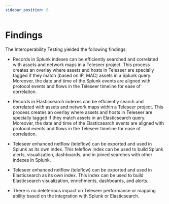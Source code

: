 ```yaml
---
sidebar_position: 6
---
```

# Findings

The Interoperability Testing yielded the following findings:

  * Records in Splunk indexes can be efficiently searched and correlated with assets and network maps in a Teleseer project.   This process creates an overlay where assets and hosts in Teleseer are specially tagged if they match (based on IP, MAC) assets in a Splunk query.  Moreover, the date and time of the Splunk events are aligned with protocol events and flows in the Teleseer timeline for ease of correlation.
    
  * Records in Elasticsearch indexes can be efficiently search and correlated with assets and network maps within a Teleseer project.  This process creates an overlay where assets and hosts in Teleseer are specially tagged if they match assets in an Elasticsearch query.  Moreover, the date and time of the Elasticsearch events are aligned with protocol events and flows in the Teleseer timeline for ease of correlation.
    
  * Teleseer enhanced netflow (teleflow) can be exported and used in Splunk as its own index.  This teleflow index can be used to build Splunk alerts, visualization, dashboards, and in joined searches with other indexes in Splunk.
    
  * Teleseer enhanced netflow (teleflow) can be exported and used in Elasticsearch as its own index.  This index can be used to build Elasticsearch visualization, enrichments, dashboards, and alerts.

  * There is no deleterious impact on Teleseer performance or mapping ability based on the integration with Splunk or Elasticsearch.
    

